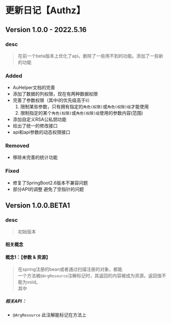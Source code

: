 # 更新日记【Authz】

## Version 1.0.0 - 2022.5.16

### desc

> 在前一个beta版本上优化了api。删除了一些用不到的功能。添加了一些新的功能

### Added

- AuHelper文档的完善
- 添加了数据的列权限，现在有两种数据权限
- 完善了参数权限（其中i的优先级高于ii）
    1. 限制某些参数，只有拥有指定的`角色(权限)`或`角色(权限)组`才能使用
    2. 限制指定的某个`角色(权限)`或`角色(权限)组`使用的参数内容(范围)
- 添加自定义RSA公私钥功能
- 给出了统一的修改接口
- api和api参数的动态权限接口

### Removed

- 移除未完善的统计功能

### Fixed

- 修复了SpringBoot2.6版本不兼容问题
- 部分API的调整 避免了空指针的问题

## Version 1.0.0.BETA1

### desc

> 初始版本

#### 相关概念

#### 概念1：【参数 & 资源】

> 在spring注册的bean或者通过扫描注册的对象，都能 <br>
> 一个方法被`@ArgResource`注解标记时，其返回的内容被成为资源。返回值不能为void。 <br>
> 其中

##### 相关API：

- `@ArgResource` 此注解能标记在方法上